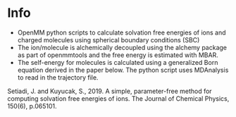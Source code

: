 # Info
* OpenMM python scripts to calculate solvation free energies of ions and charged molecules using spherical boundary conditions (SBC)
* The ion/molecule is alchemically decoupled using the alchemy package as part of openmmtools and the free energy is estimated with MBAR.
* The self-energy for molecules is calculated using a generalized Born equation derived in the paper below. The python script uses MDAnalysis to read in the trajectory file.

Setiadi, J. and Kuyucak, S., 2019. A simple, parameter-free method for computing solvation free energies of ions. The Journal of Chemical Physics, 150(6), p.065101.
